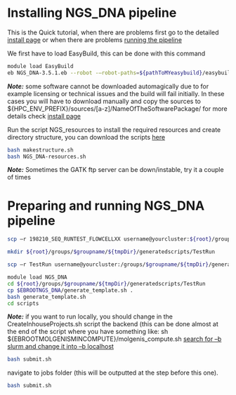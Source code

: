 #  Installing NGS_DNA pipeline

This is the Quick tutorial, when there are problems first go to the detailed [install page](ngs-install) or when there are problems [running the pipeline](ngs-run)

We first have to load EasyBuild, this can be done with this command
```bash
module load EasyBuild
eb NGS_DNA-3.5.1.eb --robot -–robot-paths=${pathToMYeasybuild}/easybuild-easyconfigs/easybuild/easyconfigs/:
```
**_Note:_** some software cannot be downloaded automagically due to for example licensing or technical issues and the build will fail initially.
In these cases you will have to download manually and copy the sources to
${HPC_ENV_PREFIX}/sources/[a-z]/NameOfTheSoftwarePackage/ for more details check [install page](ngs-install)

Run the script NGS_resources to install the required resources and create directory structure, you can download the scripts [here](attachments/scripts.tar.gz)
```bash
bash makestructure.sh
bash NGS_DNA-resources.sh
```
**_Note:_** Sometimes the GATK ftp server can be down/instable, try it a couple of times


#  Preparing and running NGS_DNA pipeline

```bash
scp –r 198210_SEQ_RUNTEST_FLOWCELLXX username@yourcluster:${root}/groups/$groupname/${tmpDir}/rawdata/ngs/

mkdir ${root}/groups/$groupname/${tmpDir}/generatedscripts/TestRun

scp –r TestRun username@yourcluster:/groups/$groupname/${tmpDir}/generatedscripts/

module load NGS_DNA
cd ${root}/groups/$groupname/${tmpDir}/generatedscripts/TestRun
cp $EBROOTNGS_DNA/generate_template.sh .
bash generate_template.sh
cd scripts
```
**_Note:_** if you want to run locally, you should change in the CreateInhouseProjects.sh script the backend (this can be done almost at the end of the script where you have something like:
sh ${EBROOTMOLGENISMINCOMPUTE}/molgenis_compute.sh
<u>search for –b slurm and change it into –b localhost</u>
```bash
bash submit.sh
```

navigate to jobs folder (this will be outputted at the step before this one).
```bash
bash submit.sh
```
